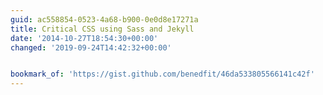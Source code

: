 ```yaml
---
guid: ac558854-0523-4a68-b900-0e0d8e17271a
title: Critical CSS using Sass and Jekyll
date: '2014-10-27T18:54:30+00:00'
changed: '2019-09-24T14:42:32+00:00'


bookmark_of: 'https://gist.github.com/benedfit/46da533805566141c42f'
---
```




